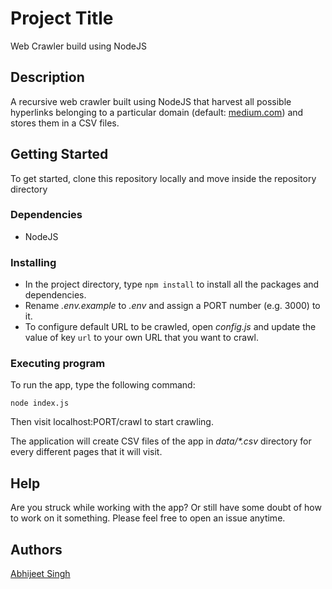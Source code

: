 # Project Title

Web Crawler build using NodeJS

## Description

A recursive web crawler built using NodeJS that harvest all possible hyperlinks belonging to a particular domain (default: [medium.com](https://medium.com)) and stores them in a CSV files. 

## Getting Started

To get started, clone this repository locally and move inside the repository directory

### Dependencies

* NodeJS 

### Installing

* In the project directory, type `npm install` to install all the packages and dependencies.
* Rename _.env.example_ to _.env_ and assign a PORT number (e.g. 3000) to it.
* To configure default URL to be crawled, open _config.js_ and update the value of key `url` to your own URL that you want to crawl.

### Executing program

To run the app, type the following command:

```
node index.js
```

Then visit localhost:PORT/crawl to start crawling.

The application will create CSV files of the app in _data/*.csv_ directory for every different pages that it will visit.


## Help

Are you struck while working with the app?
Or still have some doubt of how to work on it something. Please feel free to open an issue anytime.

## Authors

 [Abhijeet Singh](https://github.com/abhijeetps)
